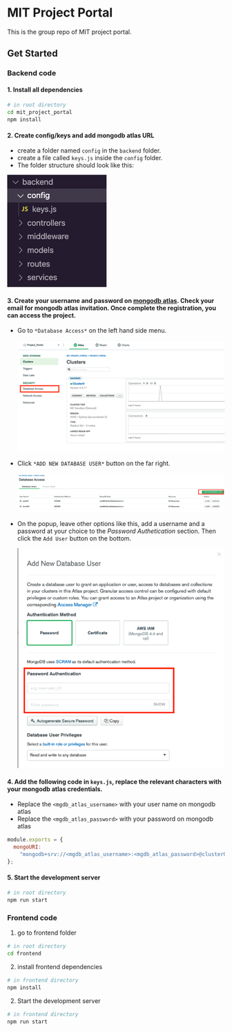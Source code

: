 # MIT Project Portal

This is the group repo of MIT project portal.

## Get Started

### Backend code

#### 1. Install all dependencies

```bash
# in root directory
cd mit_project_portal
npm install
```

#### 2. Create config/keys and add mongodb atlas URL

- create a folder named `config` in the `backend` folder.
- create a file called `keys.js` inside the `config` folder.
- The folder structure should look like this:

![](images/folder_structure.png)

#### 3. Create your username and password on [mongodb atlas](https://cloud.mongodb.com). Check your email for mongodb atlas invitation. Once complete the registration, you can access the project.

- Go to `*Database Access*` on the left hand side menu.

  ![](images/mgdb_atlas_1.png)

- Click `*ADD NEW DATABASE USER*` button on the far right.

  ![](images/mgdb_atlas_2.png)

- On the popup, leave other options like this, add a username and a password at your choice to the _Password Authetication_ section. Then click the `Add User` button on the bottom.

  ![](images/mgdb_atlas_3.png)

#### 4. Add the following code in `keys.js`, replace the relevant characters with your mongodb atlas credentials.

- Replace the `<mgdb_atlas_username>` with your user name on mongodb atlas
- Replace the `<mgdb_atlas_password>` with your password on mongodb atlas

```js
module.exports = {
  mongoURI:
    "mongodb+srv://<mgdb_atlas_username>:<mgdb_atlas_password>@cluster0.0tkta.mongodb.net/dev?retryWrites=true&w=majority",
};
```

#### 5. Start the development server

```bash
# in root directory
npm run start
```

### Frontend code

1. go to frontend folder

```bash
# in root directory
cd frontend
```

2. install frontend dependencies

```bash
# in frontend directory
npm install
```

2. Start the development server

```bash
# in frontend directory
npm run start
```

